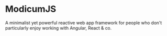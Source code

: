 # ModicumJS

A minimalist yet powerful reactive web app framework for people who don't particularly enjoy working with Angular, React & co.
